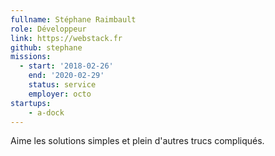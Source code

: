 ```yaml
---
fullname: Stéphane Raimbault
role: Développeur
link: https://webstack.fr
github: stephane
missions:
  - start: '2018-02-26'
    end: '2020-02-29'
    status: service
    employer: octo
startups:
    - a-dock
---
```


Aime les solutions simples et plein d'autres trucs compliqués.
